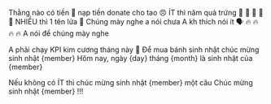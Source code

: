 Thằng nào có tiền :money_with_wings:
nạp tiền donate cho tao :angry:
ÍT thì năm quả trứng :egg: :egg: :egg: :egg: :egg:
NHIỀU thì 1 tên lửa :rocket:
Chúng mày nghe a nói chưa
A kh thích nói ít :speaking_head: :fire: :fire: :fire: :fire:
A nói để chúng mày nghe 

A phải chạy KPI kim cương tháng này :gem:
Để mua bánh sinh nhật chúc mừng sinh nhật {member}
Hôm nay, ngày {day} tháng {month} là sinh nhật của {member}

Nếu không có ÍT thì chúc mừng sinh nhật {member} một câu
Chúc mừng sinh nhật {member} !!!
